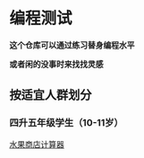 # 编程测试

**这个仓库可以通过练习替身编程水平**

**或者闲的没事时来找找灵感**

## 按适宜人群划分

### 四升五年级学生（10-11岁）

[水果商店计算器](https://github.com/Jiarui-Shuai/CodingTest/blob/main/all-langs/%E6%B0%B4%E6%9E%9C%E5%95%86%E5%BA%97%E8%AE%A1%E7%AE%97%E5%99%A8.md "12")
